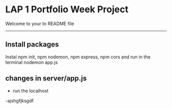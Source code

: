 # LAP 1 Portfolio Week Project

Welcome to your to README file

---

## Install packages

Instal npm init, npm nodemon, npm express, npm cors
and run in the terminal nodemon app.js

## changes in server/app.js

- run the localhost

-ajshgfjksgdf
